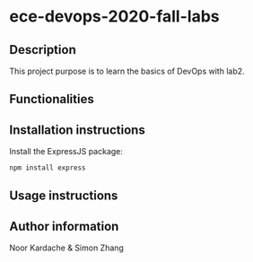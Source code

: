 # ece-devops-2020-fall-labs
## Description

This project purpose is to learn the basics of DevOps with lab2.

## Functionalities


## Installation instructions

Install the ExpressJS package:
```bash
npm install express
```

## Usage instructions


## Author information
Noor Kardache & Simon Zhang
